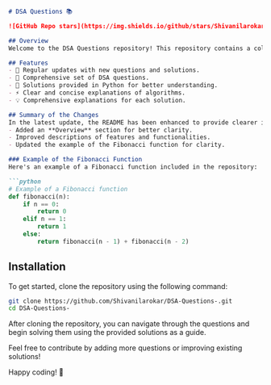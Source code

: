 ```markdown
# DSA Questions 📚

![GitHub Repo stars](https://img.shields.io/github/stars/Shivanilarokar/DSA-Questions-) ![GitHub forks](https://img.shields.io/github/forks/Shivanilarokar/DSA-Questions-) ![GitHub issues](https://img.shields.io/github/issues/Shivanilarokar/DSA-Questions-)

## Overview
Welcome to the DSA Questions repository! This repository contains a collection of Data Structures and Algorithms (DSA) questions along with their solutions.

## Features
- 🚀 Regular updates with new questions and solutions.
- 📖 Comprehensive set of DSA questions.
- 🐍 Solutions provided in Python for better understanding.
- ⚡ Clear and concise explanations of algorithms.
- 💡 Comprehensive explanations for each solution.

## Summary of the Changes
In the latest update, the README has been enhanced to provide clearer information and better organization:
- Added an **Overview** section for better clarity.
- Improved descriptions of features and functionalities.
- Updated the example of the Fibonacci function for clarity.

### Example of the Fibonacci Function
Here's an example of a Fibonacci function included in the repository:

```python
# Example of a Fibonacci function
def fibonacci(n):
    if n == 0:
        return 0
    elif n == 1:
        return 1
    else:
        return fibonacci(n - 1) + fibonacci(n - 2)
```

## Installation
To get started, clone the repository using the following command:

```bash
git clone https://github.com/Shivanilarokar/DSA-Questions-.git
cd DSA-Questions-
```

After cloning the repository, you can navigate through the questions and begin solving them using the provided solutions as a guide.

Feel free to contribute by adding more questions or improving existing solutions!

Happy coding! 🚀
```